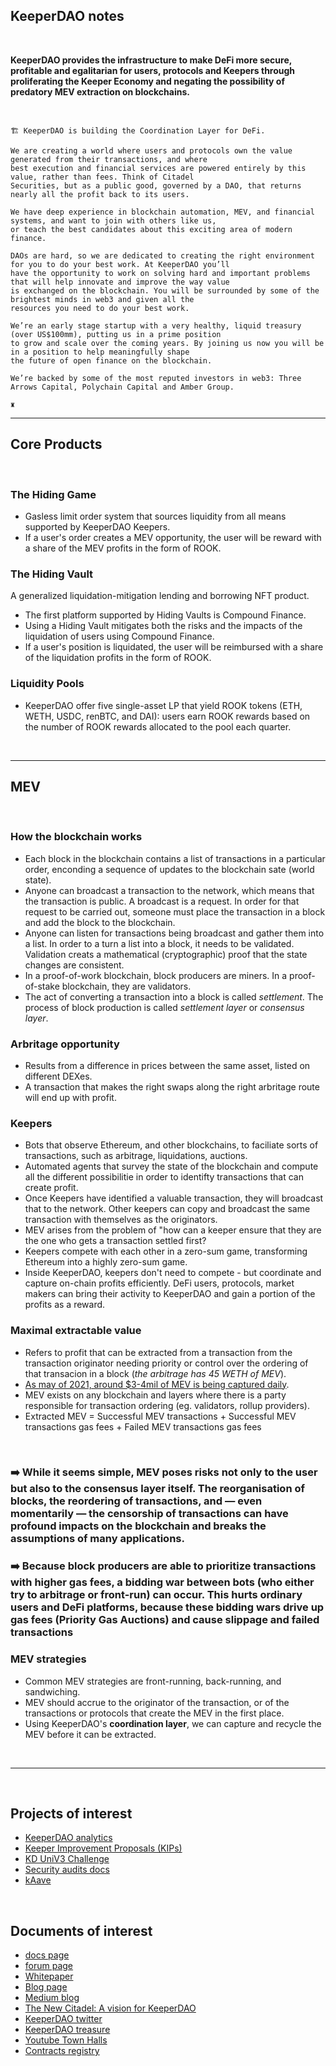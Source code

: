 ## KeeperDAO notes

<br>

**KeeperDAO provides the infrastructure to make DeFi more secure, profitable and egalitarian for users, protocols and Keepers through proliferating the Keeper Economy and negating the possibility of predatory MEV extraction on blockchains.**

<br>

```
🏗️ KeeperDAO is building the Coordination Layer for DeFi.

We are creating a world where users and protocols own the value generated from their transactions, and where 
best execution and financial services are powered entirely by this value, rather than fees. Think of Citadel 
Securities, but as a public good, governed by a DAO, that returns nearly all the profit back to its users.

We have deep experience in blockchain automation, MEV, and financial systems, and want to join with others like us, 
or teach the best candidates about this exciting area of modern finance. 

DAOs are hard, so we are dedicated to creating the right environment for you to do your best work. At KeeperDAO you’ll 
have the opportunity to work on solving hard and important problems that will help innovate and improve the way value 
is exchanged on the blockchain. You will be surrounded by some of the brightest minds in web3 and given all the 
resources you need to do your best work.

We’re an early stage startup with a very healthy, liquid treasury (over US$100mm), putting us in a prime position 
to grow and scale over the coming years. By joining us now you will be in a position to help meaningfully shape 
the future of open finance on the blockchain.

We’re backed by some of the most reputed investors in web3: Three Arrows Capital, Polychain Capital and Amber Group.

♜
```



---

## Core Products

<br>

### The Hiding Game

* Gasless limit order system that sources liquidity from all means supported by KeeperDAO Keepers.
* If a user's order creates a MEV opportunity, the user will be reward with a share of the MEV profits in the form of ROOK.

### The Hiding Vault

A generalized liquidation-mitigation lending and borrowing NFT product. 
* The first platform supported by Hiding Vaults is Compound Finance. 
* Using a Hiding Vault mitigates both the risks and the impacts of the liquidation of users using Compound Finance. 
* If a user's position is liquidated, the user will be reimbursed with a share of the liquidation profits in the form of ROOK.

### Liquidity Pools

* KeeperDAO offer five single-asset LP that yield ROOK tokens (ETH, WETH, USDC, renBTC, and DAI): users earn ROOK rewards based on the number  of ROOK rewards allocated to the pool each quarter.


<br>

--- 

## MEV

<br>

### How the blockchain works
* Each block in the blockchain contains a list of transactions in a particular order, enconding a sequence of updates to the blockchain sate (world state).
* Anyone can broadcast a transaction to the network, which means that the transaction is public. A broadcast is a request. In order for that request to be carried out, someone must place the transaction in a block and add the block to the blockchain.
* Anyone can listen for transactions being broadcast and gather them into a list. In order to a turn a list into a block, it needs to be validated. Validation creats a mathematical (cryptographic) proof that the state changes are consistent.
* In a proof-of-work blockchain, block producers are miners. In a proof-of-stake blockchain, they are validators.
* The act of converting a transaction into a block is called *settlement*. The process of block production is called *settlement layer* or *consensus layer*.

### Arbritage opportunity

* Results from a difference in prices between the same asset, listed on different DEXes.
* A transaction that makes the right swaps along the right arbritage route will end up with profit.


### Keepers

* Bots that observe Ethereum, and other blockchains, to faciliate sorts of transactions, such as arbitrage, liquidations, auctions.
* Automated agents that survey the state of the blockchain and compute all the different possibilitie in order to identifty transactions that can create profit.
* Once Keepers have identified a valuable transaction, they will broadcast that to the network. Other keepers can copy and broadcast the same transaction with themselves as the originators.
* MEV arises from the problem of "how can a keeper ensure that they are the one who gets a transaction settled first?
* Keepers compete with each other in a zero-sum game, transforming Ethereum into a highly zero-sum game.
* Inside KeeperDAO, keepers don't need to compete - but coordinate and capture on-chain profits efficiently. DeFi users, protocols, market makers can bring their activity to KeeperDAO and gain a portion of the profits as a reward.


### Maximal extractable value

* Refers to profit that can be extracted from a transaction from the transaction originator needing priority or control over the ordering of that transacion in a block (*the arbitrage has 45 WETH of MEV*).
* [As may of 2021, around $3-4mil of MEV is being captured daily](https://explore.flashbots.net/).
* MEV exists on any blockchain and layers where there is a party responsible for transaction ordering (eg. validators, rollup providers).
* Extracted MEV = Successful MEV transactions + Successful MEV transactions gas fees + Failed MEV transactions gas fees

<br>

### ➡️ While it seems simple, MEV poses risks not only to the user but also to the consensus layer itself. The reorganisation of blocks, the reordering of transactions, and — even momentarily — the censorship of transactions can have profound impacts on the blockchain and breaks the assumptions of many applications.

### ➡️ Because block producers are able to prioritize transactions with higher gas fees, a bidding war between bots (who either try to arbitrage or front-run) can occur. This hurts ordinary users and DeFi platforms, because these bidding wars drive up gas fees (Priority Gas Auctions) and cause slippage and failed transactions


### MEV strategies

* Common MEV strategies are front-running, back-running, and sandwiching.
* MEV should accrue to the originator of the transaction, or of the transactions or protocols that create the MEV in the first place.
* Using KeeperDAO's **coordination layer**, we can capture and recycle the MEV before it can be extracted.




<br>

----

<br>

## Projects of interest

* [KeeperDAO analytics](https://github.com/keeperdao/analytics)
* [Keeper Improvement Proposals (KIPs)](https://github.com/keeperdao/kips)
* [KD UniV3 Challenge](https://github.com/keeperdao/solidity-challenge-2)
* [Security audits docs](https://github.com/keeperdao/docs/tree/master/audits)
* [kAave](https://github.com/keeperdao/kaave)


<br>

## Documents of interest


* [docs page](https://docs.keeperdao.com/reference/)
* [forum page](https://forum.keeperdao.com/)
* [Whitepaper](https://github.com/keeperdao/whitepaper)
* [Blog page](https://blog.keeperdao.com/)
* [Medium blog](https://medium.com/keeperdao)
* [The New Citadel: A vision for KeeperDAO](https://keeperdao-labs.notion.site/The-New-Citadel-A-Vision-for-KeeperDAO-125ed6222f4542d99d8e171ddbe2bc38)
* [KeeperDAO twitter](https://twitter.com/Keeper_DAO)
* [KeeperDAO treasure](https://app.zerion.io/0x9a67F1940164d0318612b497E8e6038f902a00a4/overview)
* [Youtube Town Halls](https://www.youtube.com/channel/UCDNHJWdB32MdwcHs0Btiaxg/videos)
* [Contracts registry](https://docs.keeperdao.com/reference/for-beginners/smart-contracts)

